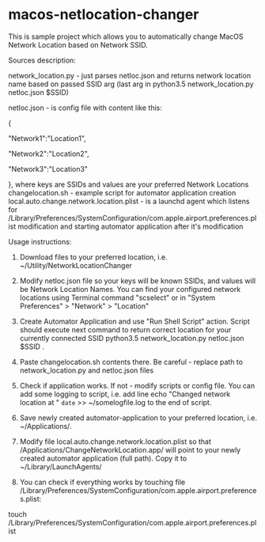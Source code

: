 # macos-netlocation-changer
This is sample project which allows you to automatically change MacOS Network Location based on Network SSID.

Sources description:

network_location.py - just parses netloc.json and returns network location name based on passed SSID arg (last arg in python3.5 network_location.py netloc.json $SSID)

netloc.json - is config file with content like this:

  {

  "Network1":"Location1",

  "Network2":"Location2",

  "Network3":"Location3"

  }, 
where keys are SSIDs and values are your preferred Network Locations 
changelocation.sh - example script for automator application creation
local.auto.change.network.location.plist - is a launchd agent which listens for /Library/Preferences/SystemConfiguration/com.apple.airport.preferences.plist modification and starting automator application after it's modification

Usage instructions:

1. Download files to your preferred location, i.e. ~/Utility/NetworkLocationChanger

2. Modify netloc.json file so your keys will be known SSIDs, and values will be Network Location Names. You can find your configured network locations using Terminal command "scselect" or in "System Preferences" > "Network" > "Location" 
3. Create Automator Application and use "Run Shell Script" action. Script should execute next command to return correct location for your currently connected SSID 
	python3.5 network_location.py netloc.json $SSID . 
4. Paste changelocation.sh contents there. Be careful - replace path to network_location.py and netloc.json files

5. Check if application works. If not - modify scripts or config file. You can add some logging to script, i.e. add line echo "Changed network location at " `date` >> ~/somelogfile.log to the end of script.

6. Save newly created automator-application to your preferred location, i.e. ~/Applications/.

7. Modify file local.auto.change.network.location.plist so that <string>/Applications/ChangeNetworkLocation.app/</string> will point to your newly created automator application (full path). Copy it to ~/Library/LaunchAgents/

8. You can check if everything works by touching file /Library/Preferences/SystemConfiguration/com.apple.airport.preferences.plist: 

  touch /Library/Preferences/SystemConfiguration/com.apple.airport.preferences.plist

